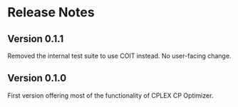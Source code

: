 Release Notes
=============

Version 0.1.1
-------------

Removed the internal test suite to use COIT instead. No user-facing change.


Version 0.1.0
-------------

First version offering most of the functionality of CPLEX CP Optimizer.
